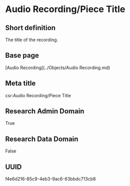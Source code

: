 # Audio Recording/Piece Title
## Short definition
The title of the recording.
## Base page
[Audio Recording](../Objects/Audio Recording.md)
## Meta title
csr:Audio Recording/Piece Title
## Research Admin Domain
True
## Research Data Domain
False
## UUID
f4e6d216-85c9-4eb3-9ac6-63bbdc713cb8

